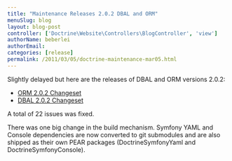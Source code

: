 ```yaml
---
title: "Maintenance Releases 2.0.2 DBAL and ORM"
menuSlug: blog
layout: blog-post
controller: ['Doctrine\Website\Controllers\BlogController', 'view']
authorName: beberlei
authorEmail:
categories: [release]
permalink: /2011/03/05/doctrine-maintenance-mar05.html
---
```

Slightly delayed but here are the releases of DBAL and ORM versions
2.0.2:

-   [ORM 2.0.2
    Changeset](http://www.doctrine-project.org/jira/browse/DDC/fixforversion/10116)
-   [DBAL 2.0.2
    Changeset](http://www.doctrine-project.org/jira/browse/DBAL/fixforversion/10118)

A total of 22 issues was fixed.

There was one big change in the build mechanism. Symfony YAML and
Console dependencies are now converted to git submodules and are also
shipped as their own PEAR packages (DoctrineSymfonyYaml and
DoctrineSymfonyConsole).
